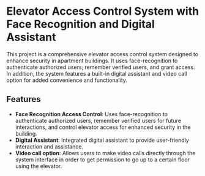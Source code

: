 # Elevator Access Control System with Face Recognition and Digital Assistant

This project is a comprehensive elevator access control system designed to enhance security in apartment buildings. It uses face-recognition to authenticate authorized users, remember verified users, and grant access. 
In addition, the system features a built-in digital assistant and video call option for added convenience and functionality.

## Features
- **Face Recognition Access Control**: Uses face-recognition to authenticate authorized users, remember verified users for future interactions, and control elevator access for enhanced security in the building.
- **Digital Assistant**: Integrated digital assistant to provide user-friendly interaction and assistance.
- **Video call option**: Allows users to make video calls directly through the system interface in order to get permission to go up to a certain floor using the elevator.
